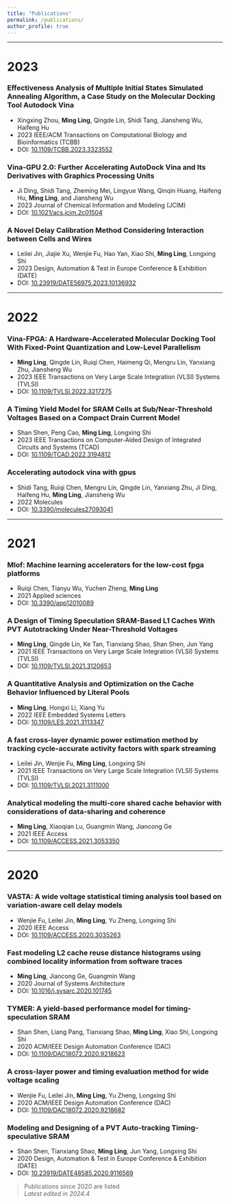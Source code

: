 ```yaml
---
title: "Publications"
permalink: /publications/
author_profile: true
---
```


------
# 2023 

### Effectiveness Analysis of Multiple Initial States Simulated Annealing Algorithm, a Case Study on the Molecular Docking Tool Autodock Vina
- Xingxing Zhou, **Ming Ling**, Qingde Lin, Shidi Tang, Jiansheng Wu, Haifeng Hu
- 2023 IEEE/ACM Transactions on Computational Biology and Bioinformatics (TCBB)
- DOI: [10.1109/TCBB.2023.3323552](https://doi.org/10.1109/TCBB.2023.3323552)

### Vina-GPU 2.0: Further Accelerating AutoDock Vina and Its Derivatives with Graphics Processing Units
- Ji Ding, Shidi Tang, Zheming Mei, Lingyue Wang, Qinqin Huang, Haifeng Hu, **Ming Ling**, and Jiansheng Wu  
- 2023 Journal of Chemical Information and Modeling (JCIM)
- DOI: [10.1021/acs.jcim.2c01504](https://doi.org/10.1021/acs.jcim.2c01504)

### A Novel Delay Calibration Method Considering Interaction between Cells and Wires
- Leilei Jin, Jiajie Xu, Wenjie Fu, Hao Yan, Xiao Shi, **Ming Ling**, Longxing Shi  
- 2023 Design, Automation & Test in Europe Conference & Exhibition (DATE)  
- DOI: [10.23919/DATE56975.2023.10136932](https://doi.org/10.23919/DATE56975.2023.10136932)

------
# 2022 

### Vina-FPGA: A Hardware-Accelerated Molecular Docking Tool With Fixed-Point Quantization and Low-Level Parallelism
- **Ming Ling**, Qingde Lin, Ruiqi Chen, Haimeng Qi, Mengru Lin, Yanxiang Zhu, Jiansheng Wu
- 2023 IEEE Transactions on Very Large Scale Integration (VLSI) Systems (TVLSI)
- DOI: [10.1109/TVLSI.2022.3217275](https://doi.org/10.1109/TVLSI.2022.3217275)

### A Timing Yield Model for SRAM Cells at Sub/Near-Threshold Voltages Based on a Compact Drain Current Model
- Shan Shen, Peng Cao, **Ming Ling**, Longxing Shi
- 2023 IEEE Transactions on Computer-Aided Design of Integrated Circuits and Systems (TCAD)
- DOI: [10.1109/TCAD.2022.3194812](https://doi.org/10.1109/TCAD.2022.3194812)

### Accelerating autodock vina with gpus
- Shidi Tang, Ruiqi Chen, Mengru Lin, Qingde Lin, Yanxiang Zhu, Ji Ding, Haifeng Hu, **Ming Ling**, Jiansheng Wu
- 2022 Molecules
- DOI: [10.3390/molecules27093041](https://doi.org/10.3390/molecules27093041)

------
# 2021 

### Mlof: Machine learning accelerators for the low-cost fpga platforms
- Ruiqi Chen, Tianyu Wu, Yuchen Zheng, **Ming Ling**
- 2021 Applied sciences
- DOI: [10.3390/app12010089](https://doi.org/10.3390/app12010089)

### A Design of Timing Speculation SRAM-Based L1 Caches With PVT Autotracking Under Near-Threshold Voltages
- **Ming Ling**, Qingde Lin, Ke Tan, Tianxiang Shao, Shan Shen, Jun Yang
- 2021 IEEE Transactions on Very Large Scale Integration (VLSI) Systems (TVLSI)
- DOI: [10.1109/TVLSI.2021.3120653](https://doi.org/10.1109/TVLSI.2021.3120653)

### A Quantitative Analysis and Optimization on the Cache Behavior Influenced by Literal Pools
- **Ming Ling**, Hongxi Li, Xiang Yu
- 2022 IEEE Embedded Systems Letters
- DOI: [10.1109/LES.2021.3113347](http://dx.doi.org/10.1109/LES.2021.3113347)

### A fast cross-layer dynamic power estimation method by tracking cycle-accurate activity factors with spark streaming
- Leilei Jin, Wenjie Fu, **Ming Ling**, Longxing Shi
- 2021 IEEE Transactions on Very Large Scale Integration (VLSI) Systems (TVLSI)
- DOI: [10.1109/TVLSI.2021.3111000](https://doi.org/10.1109/TVLSI.2021.3111000)

### Analytical modeling the multi-core shared cache behavior with considerations of data-sharing and coherence
- **Ming Ling**, Xiaoqian Lu, Guangmin Wang, Jiancong Ge
- 2021 IEEE Access
- DOI: [10.1109/ACCESS.2021.3053350](https://doi.org/10.1109/ACCESS.2021.3053350)

------
# 2020

### VASTA: A wide voltage statistical timing analysis tool based on variation-aware cell delay models
- Wenjie Fu, Leilei Jin, **Ming Ling**, Yu Zheng, Longxing Shi
- 2020 IEEE Access
- DOI: [10.1109/ACCESS.2020.3035263](https://doi.org/10.1109/ACCESS.2020.3035263)

### Fast modeling L2 cache reuse distance histograms using combined locality information from software traces
- **Ming Ling**, Jiancong Ge, Guangmin Wang
- 2020 Journal of Systems Architecture
- DOI: [10.1016/j.sysarc.2020.101745](https://doi.org/10.1016/j.sysarc.2020.101745)

### TYMER: A yield-based performance model for timing-speculation SRAM
- Shan Shen, Liang Pang, Tianxiang Shao, **Ming Ling**, Xiao Shi, Longxing Shi
- 2020 ACM/IEEE Design Automation Conference (DAC)
- DOI: [10.1109/DAC18072.2020.9218623](https://doi.org/10.1109/DAC18072.2020.9218623)

### A cross-layer power and timing evaluation method for wide voltage scaling
- Wenjie Fu, Leilei Jin, **Ming Ling**, Yu Zheng, Longxing Shi
- 2020 ACM/IEEE Design Automation Conference (DAC)
- DOI: [10.1109/DAC18072.2020.9218682](https://doi.org/10.1109/DAC18072.2020.9218682)

### Modeling and Designing of a PVT Auto-tracking Timing-speculative SRAM
- Shan Shen, Tianxiang Shao, **Ming Ling**, Jun Yang, Longxing Shi
- 2020 Design, Automation & Test in Europe Conference & Exhibition (DATE)
- DOI: [10.23919/DATE48585.2020.9116569](https://doi.org/10.23919/DATE48585.2020.9116569)

> Publications since 2020 are listed   
> *Latest edited in 2024.4*